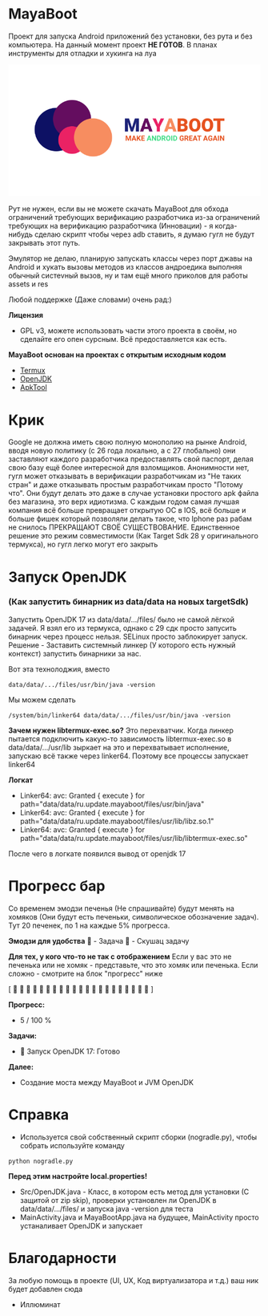 # MayaBoot
Проект для запуска Android приложений без установки, без рута и без компьютера. На данный момент проект **НЕ ГОТОВ**. В планах инструменты для отладки и хукинга на луа

![MayaBoot Logo](logotype.png)

Рут не нужен, если вы не можете скачать MayaBoot для обхода ограничений требующих верификацию разработчика из-за ограничений требующих на верификацию разработчика (Инновации) - я когда-нибудь сделаю скрипт чтобы через adb ставить, я думаю гугл не будут закрывать этот путь.

Эмулятор не делаю, планирую запускать классы через порт джавы на Android и хукать вызовы методов из классов андроедика выполняя обычный систеvный вызов, ну и там ещё много приколов для работы assets и res

Любой поддержке (Даже словами) очень рад:)

**Лицензия**
- GPL v3, можете использовать части этого проекта в своём, но сделайте его опен сурсным. Всё предоставляется как есть.

**MayaBoot основан на проектах с открытым исходным кодом**
- [Termux](https://github.com/termux-play-store/termux-apps)  
- [OpenJDK](https://github.com/openjdk/jdk)  
- [ApkTool](https://github.com/iBotPeaches/Apktool)

# Крик
Google не должна иметь свою полную монополию на рынке Android, вводя новую политику (с 26 года локально, а с 27 глобально) они заставляют каждого разработчика предоставлять свой паспорт, делая свою базу ещё более интересной для взломщиков. Анонимности нет, гугл может отказывать в верификации разработчикам из "Не таких стран" и даже отказывать простым разработчикам просто "Потому что". Они будут делать это даже в случае установки простого apk файла без магазина, это верх идиотизма. С каждым годом самая лучшая компания всё больше превращает открытую ОС в IOS, всё больше и больше фишек который позволяли делать такое, что Iphone раз рабам не снилось ПРЕКРАЩАЮТ СВОЁ СУЩЕСТВОВАНИЕ. Единственное решение это режим совместимости (Как Target Sdk 28 у оригинального термукса), но гугл легко могут его закрыть

# Запуск OpenJDK
### (Как запустить бинарник из data/data на новых targetSdk)

Запустить OpenJDK 17 из data/data/.../files/ было не самой лёгкой задачей. Я взял его из термукса, однако с 29 сдк просто запусить бинарник через процесс нельзя. SELinux просто заблокирует запуск. Решение - Заставить системный линкер (У которого есть нужный контекст) запустить бинарники за нас.

Вот эта технолоджия, вместо
```
data/data/.../files/usr/bin/java -version
```

Мы можем сделать
```
/system/bin/linker64 data/data/.../files/usr/bin/java -version
```

**Зачем нужен libtermux-exec.so?**
Это перехватчик. Когда линкер пытается подключить какую-то зависимость libtermux-exec.so в data/data/.../usr/lib зыркает на это и перехватывает исполнение, запускаю всё также через linker64. Поэтому все процессы запускает linker64

**Логкат**
- Linker64: avc: Granted { execute } for path="data/data/ru.update.mayaboot/files/usr/bin/java"
- Linker64: avc: Granted { execute } for path="data/data/ru.update.mayaboot/files/usr/lib/libz.so.1"
- Linker64: avc: Granted { execute } for path="data/data/ru.update.mayaboot/files/usr/lib/libtermux-exec.so"

После чего в логкате появился вывод от openjdk 17

# Прогресс бар
Со временем эмодзи печенья (Не спрашивайте) будут менять на хомяков (Они будут есть печеньки, символическое обозначение задач). Тут 20 печенек, по 1 на каждые 5% прогресса.

**Эмодзи для удобства**
🍪 - Задача
🐹 - Скушац задачу

**Для тех, у кого что-то не так с отображением**
Если у вас это не печенька или не хомяк - представьте, что это хомяк или печенька. Если сложно - смотрите на блок "прогресс" ниже

[ 🐹 🍪 🍪 🍪 🍪 🍪 🍪 🍪 🍪 🍪 🍪 🍪 🍪 🍪 🍪 🍪 🍪 🍪 🍪 🍪 🍪 ]

**Прогресс:**
- 5 / 100 %

**Задачи:**
- 🍪 Запуск OpenJDK 17: Готово

**Далее:**
- Создание моста между MayaBoot и JVM OpenJDK

# Справка
- Используется свой собственный скрипт сборки (nogradle.py), чтобы собрать используйте команду

```
python nogradle.py
```

**Перед этим настройте local.properties!**

- Src/OpenJDK.java - Класс, в котором есть метод для установки (С защитой от zip skip), проверки установлен ли OpenJDK в data/data/.../files/ и запуска java -version для теста
- MainActivity.java и MayaBootApp.java на будущее, MainActivity просто устаналивает OpenJDK и запускает

# Благодарности
За любую помощь в проекте (UI, UX, Код виртуализатора и т.д.) ваш ник будет добавлен сюда

- Иллюминат